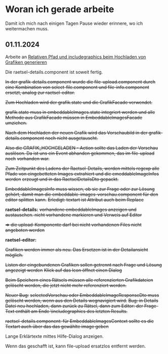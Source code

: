 # Woran ich gerade arbeite

Damit ich mich nach einigen Tagen Pause wieder erinnere, wo ich weitermachen muss.

## 01.11.2024

Arbeite an [Relativen Pfad und includegraphics beim Hochladen von Grafiken generieren](https://github.com/heike2718/mathe-jung-alt/issues/96)

Die raetsel-details.component ist soweit fertig.

~~In der grafik-details.component wurde die file-upload.component durch eine Kombination von select-file.component und file-info.component~~
~~ersetzt, analog zur raetsel-editor.~~

~~Zum Hochladen wird der grafik.state und die GrafikFacade verwendet.~~ 

~~grafik.state muss in embeddableImages.state integriert werden und alle Methode aus GrafikFacade müssen in EmbeddableImagesFacade umziehen.~~

~~Nach dem Hochladen der neuen Grafik wird das Vorschaubild in der grafik-details.component noch nicht ausgetauscht.~~


~~Also die GRAFIK_HOCHGELADEN - Action sollte das Laden der Vorschau auslösen. Da ist uns ein Event abhanden gekommen, das im file-upload noch~~
~~vorhanden war.~~

~~Zum Zeitpunkt des Ladens der Raetsel-Details, werden mittels regexp alle Pfade von eingebetteten Images extrahiert und die emeddableImageInfos werden~~
~~erzeugt und in das RaetselDetailsDto gepackt.~~

~~EmbeddableImagesInfo muss wissen, ob sie zur Frage oder zur Lösung gehört, damit man die embeddable-images-vorschau.component für den editor splitten~~ ~~kann.~~ ~~Erledigt: textart ist Attribut auch beim Replace~~


__raetsel-details:__ ~~vorhandene embeddableImages anzeigen und austauschen. nicht vorhandene markieren und Verweis auf Editor~~

~~=> die upload-Komponente darf bei nicht vorhandenen Files nicht angeboten werden~~

__raetsel-editor:__ 

~~Grafiken werden immer als neu. Das Ersetzen ist in der Detailansicht möglich.~~

~~Listen der eingebundenen Grafiken sollen getrennt nach Frage und Lösung angezeigt werden~~
~~Klick auf das Icon öffnet einen Dialog~~

~~Beim Speichern eines Rätsels müssen alle referenzierten Grafikdateien gelöscht werden, die jetzt nicht mehr referenziert werden.~~

~~Neuer Bug:~~
~~selectedVorschau oder EmbeddableImageResponseDto muss gelöscht werden, wenn aus den Details wegnavigiert wird.~~
~~Bug: in Details Datei neu hochladen, dann zurück zu Rätsel, dann zum Editor: der Frage-Text enthält am Ende \\includegraphics des letzten Results.~~

~~raetsel-details.component: für EmbeddableImagesContext sollte es die Textart auch über das das gewählte image geben~~

Lange Erklärtexte mittes Hilfe-Dialog anzeigen.




Wenn das geschafft ist, kann file-upload ersatzlos entfernt werden.